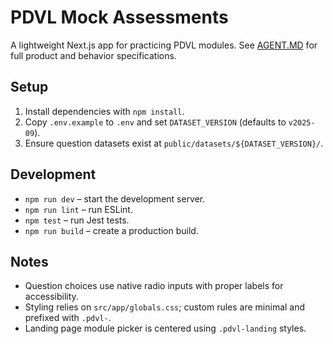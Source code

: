 # PDVL Mock Assessments

A lightweight Next.js app for practicing PDVL modules. See [AGENT.MD](./AGENT.MD) for full product and behavior specifications.

## Setup

1. Install dependencies with `npm install`.
2. Copy `.env.example` to `.env` and set `DATASET_VERSION` (defaults to `v2025-09`).
3. Ensure question datasets exist at `public/datasets/${DATASET_VERSION}/`.

## Development

- `npm run dev` – start the development server.
- `npm run lint` – run ESLint.
- `npm test` – run Jest tests.
- `npm run build` – create a production build.

## Notes

- Question choices use native radio inputs with proper labels for accessibility.
- Styling relies on `src/app/globals.css`; custom rules are minimal and prefixed with `.pdvl-`.
- Landing page module picker is centered using `.pdvl-landing` styles.
